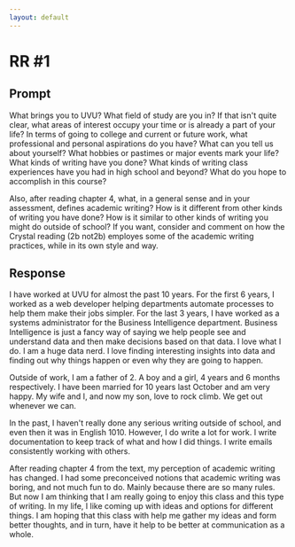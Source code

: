 ```yaml
---
layout: default
---
```


# RR #1

## Prompt

What brings you to UVU? What field of study are you in? If that isn't quite clear, what areas of interest occupy your time or is already a part of your life? In terms of going to college and current or future work, what professional and personal aspirations do you have? What can you tell us about yourself? What hobbies or pastimes or major events mark your life? What kinds of writing have you done? What kinds of writing class experiences have you had in high school and beyond?  What do you hope to accomplish in this course?  

Also, after reading chapter 4, what, in a general sense and in your assessment, defines academic writing? How is it different from other kinds of writing you have done? How is it similar to other kinds of writing you might do outside of school? If you want, consider and comment on how the Crystal reading (2b not2b) employes some of the academic writing practices, while in its own style and way. 

## Response

I have worked at UVU for almost the past 10 years. For the first 6 years, I worked as a web developer helping departments automate processes to help them make their jobs simpler. For the last 3 years, I have worked as a systems administrator for the Business Intelligence department. Business Intelligence is just a fancy way of saying we help people see and understand data and then make decisions based on that data. I love what I do. I am a huge data nerd. I love finding interesting insights into data and finding out why things happen or even why they are going to happen.

Outside of work, I am a father of 2. A boy and a girl, 4 years and 6 months respectively. I have been married for 10 years last October and am very happy. My wife and I, and now my son, love to rock climb. We get out whenever we can.

In the past, I haven't really done any serious writing outside of school, and even then it was in English 1010. However, I do write a lot for work. I write documentation to keep track of what and how I did things. I write emails consistently working with others.

After reading chapter 4 from the text, my perception of academic writing has changed. I had some preconceived notions that academic writing was boring, and not much fun to do. Mainly because there are so many rules. But now I am thinking that I am really going to enjoy this class and this type of writing. In my life, I like coming up with ideas and options for different things. I am hoping that this class with help me gather my ideas and form better thoughts, and in turn, have it help to be better at communication as a whole.
